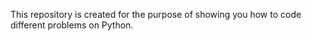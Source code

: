 This repository is created for the purpose of showing you how to code different problems on Python.
